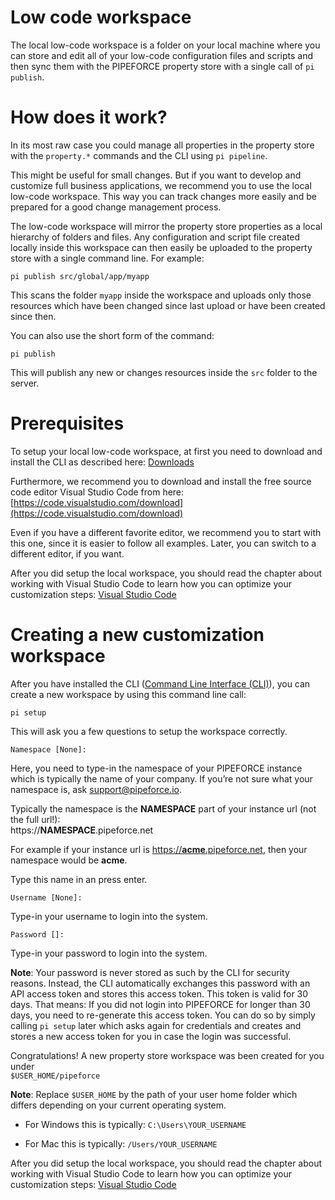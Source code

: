 # Low code workspace

The local low-code workspace is a folder on your local machine where you can store and edit all of your low-code configuration files and scripts and then sync them with the PIPEFORCE property store with a single call of `pi publish`.

# How does it work?

In its most raw case you could manage all properties in the property store with the `property.*` commands and the CLI using `pi pipeline`.

This might be useful for small changes. But if you want to develop and customize full business applications, we recommend you to use the local low-code workspace. This way you can track changes more easily and be prepared for a good change management process.

The low-code workspace will mirror the property store properties as a local hierarchy of folders and files. Any configuration and script file created locally inside this workspace can then easily be uploaded to the property store with a single command line. For example:

```
pi publish src/global/app/myapp
```

This scans the folder `myapp` inside the workspace and uploads only those resources which have been changed since last upload or have been created since then.

You can also use the short form of the command:

```
pi publish 
```

This will publish any new or changes resources inside the `src` folder to the server.

# Prerequisites

To setup your local low-code workspace, at first you need to download and install the CLI as described here: [Downloads](https://logabit.atlassian.net/wiki/spaces/DEVEX/pages/2151288972/Downloads)

Furthermore, we recommend you to download and install the free source code editor Visual Studio Code from here: [https://code.visualstudio.com/download](https://code.visualstudio.com/download)

Even if you have a different favorite editor, we recommend you to start with this one, since it is easier to follow all examples. Later, you can switch to a different editor, if you want.

After you did setup the local workspace, you should read the chapter about working with Visual Studio Code to learn how you can optimize your customization steps: [Visual Studio Code](https://logabit.atlassian.net/wiki/spaces/DEVEX/pages/2151286821/Visual+Studio+Code)

# Creating a new customization workspace

After you have installed the CLI ([Command Line Interface (CLI)](https://logabit.atlassian.net/wiki/spaces/DEVEX/pages/2151286739)), you can create a new workspace by using this command line call:

```
pi setup
```

This will ask you a few questions to setup the workspace correctly.

```
Namespace [None]:
```

Here, you need to type-in the namespace of your PIPEFORCE instance which is typically the name of your company. If you’re not sure what your namespace is, ask [support@pipeforce.io](mailto:support@pipeforce.io).

Typically the namespace is the **NAMESPACE** part of your instance url (not the full url!):  
https://**NAMESPACE**.pipeforce.net

For example if your instance url is [https://**acme**.pipeforce.net](https://acme.pipeforce.net), then your namespace would be **acme**.

Type this name in an press enter.

```
Username [None]:
```

Type-in your username to login into the system.

```
Password []:
```

Type-in your password to login into the system.

**Note**: Your password is never stored as such by the CLI for security reasons. Instead, the CLI automatically exchanges this password with an API access token and stores this access token. This token is valid for 30 days. That means: If you did not login into PIPEFORCE for longer than 30 days, you need to re-generate this access token. You can do so by simply calling `pi setup` later which asks again for credentials and creates and stores a new access token for you in case the login was successful.

Congratulations! A new property store workspace was been created for you under  
`$USER_HOME/pipeforce`

**Note**: Replace `$USER_HOME` by the path of your user home folder which differs depending on your current operating system.

*   For Windows this is typically: `C:\Users\YOUR_USERNAME`
    
*   For Mac this is typically: `/Users/YOUR_USERNAME`
    

After you did setup the local workspace, you should read the chapter about working with Visual Studio Code to learn how you can optimize your customization steps: [Visual Studio Code](https://logabit.atlassian.net/wiki/spaces/DEVEX/pages/2151286821/Visual+Studio+Code)
